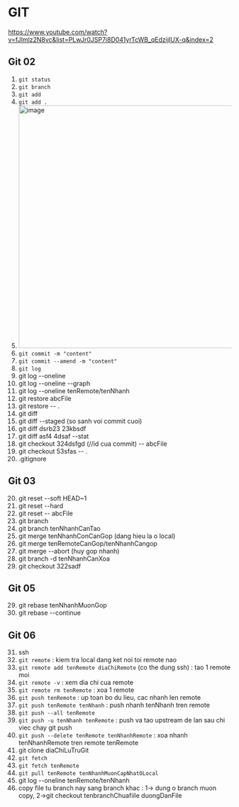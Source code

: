 # GIT

https://www.youtube.com/watch?v=fJImlz2N8vc&list=PLwJr0JSP7i8D041yrTcWB_qEdzijIUX-q&index=2

## Git 02
1. `git status`
2. `git branch`
3. `git add`
4. `git add .`
5. <img width="547" alt="image" src="https://user-images.githubusercontent.com/96764572/165423810-aee628cf-7b35-4ce9-8df0-1f6bc824d571.png">
6. `git commit -m "content"`
7. `git commit --amend -m "content"`
8. `git log`
9. git log --oneline
10. git log --oneline --graph
11. git log --oneline tenRemote/tenNhanh
12. git restore abcFile
13. git restore -- .
14. git diff
15. git diff --staged (so sanh voi commit cuoi)
16. git diff dsrb23 23kbsdf
17. git diff asf4 4dsaf --stat
18. git checkout 324dsfgd (//id cua commit) -- abcFile
19. git checkout 53sfas -- .
20. .gitignore

## Git 03
20. git reset --soft HEAD~1
21. git reset --hard
22. git reset -- abcFile
23. git branch
24. git branch tenNhanhCanTao
25. git merge tenNhanhConCanGop (dang hieu la o local)
26. git merge tenRemoteCanGop/tenNhanhCangop
27. git merge --abort (huy gop nhanh)
28. git branch -d tenNhanhCanXoa
29. git checkout 322sadf

## Git 05
29. git rebase tenNhanhMuonGop
30. git rebase --continue


## Git 06
31. ssh
32. `git remote` : kiem tra local dang ket noi toi remote nao
33. `git remote add tenRemote diaChiRemote` (co the dung ssh) : tao 1 remote moi
34. `git remote -v` : xem dia chi cua remote
35. `git remote rm tenRemote` : xoa 1 remote
36. `git push tenRemote` : up toan bo du lieu, cac nhanh len remote
37. `git push tenRemote tenNhanh` : push nhanh tenNhanh tren remote
38. `git push --all tenRemote`
39. `git push -u tenNhanh tenRemote` : push va tao upstream  de lan sau chi viec chay git push
40. `git push --delete tenRemote tenNhanhRemote` : xoa nhanh tenNhanhRemote tren remote tenRemote
41. git clone diaChiLuTruGit
42. `git fetch`
43. `git fetch tenRemote`
44. `git pull tenRemote tenNhanhMuonCapNhatOLocal`
45. git log --oneline tenRemote/tenNhanh
46. copy file tu branch nay sang branch khac : 1-> dung o branch muon copy, 2->git checkout tenbranchChuafiile duongDanFile
